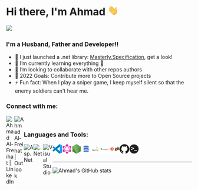 # Hi there, I'm Ahmad <img src="https://raw.githubusercontent.com/a7mdfre7at/a7mdfre7at/master/Hi.gif" width="29px"> 
![](https://komarev.com/ghpvc/?username=a7mdfre7at)

### I'm a Husband, Father and Developer!!

- 🔭 I just launched a .net library: [Masterly.Specification][repo], get a look!
- 🌱 I’m currently learning everything 🤣
- 👯 I’m looking to collaborate with other repos authors
- 🥅 2022 Goals: Contribute more to Open Source projects
- ⚡ Fun fact: When I play a sniper game, I keep myself silent so that the enemy soldiers can't hear me.

### Connect with me:

[<img align="left" alt="Ahmad Al-Freihat | LinkedIn" width="22px" src="https://image.similarpng.com/very-thumbnail/2020/07/Linkedin-logo-transparent-PNG.png" />][linkedin]
<a href="mailto:ahmad_freihat@outlook.com" target="_blank">
    <img align="left" alt="Ahmad Al-Freihat | Outlook" width="26px" src="https://mpng.subpng.com/20190614/elr/kisspng-microsoft-office-office-365-microsoft-corporation-ms-office-15-41-how-do-i-highlight-using-microsoft-5d0353a9aaf5a0.7804522315604991137003.jpg" />
  </a>



<br />

### Languages and Tools:

<img align="left" alt="Asp.Net" width="26px" src="https://e7.pngegg.com/pngimages/673/239/png-clipart-entity-framework-core-asp-net-core-net-framework-microsoft-blue-text.png" />
<img align="left" alt=".Net" width="26px" src="https://services.assemblysoft.com/content/images/size/w2000/2020/11/1200px-.NET_Logo.svg.png" />
<img align="left" alt="Visual Studio" width="26px" src="https://visualstudio.microsoft.com/wp-content/uploads/2021/10/Product-Icon.svg" />
<img align="left" alt="Visual Studio Code" width="26px" src="https://raw.githubusercontent.com/github/explore/80688e429a7d4ef2fca1e82350fe8e3517d3494d/topics/visual-studio-code/visual-studio-code.png" />
<img align="left" alt="GraphQL" width="26px" src="https://raw.githubusercontent.com/github/explore/80688e429a7d4ef2fca1e82350fe8e3517d3494d/topics/graphql/graphql.png" />
<img align="left" alt="Node.js" width="26px" src="https://raw.githubusercontent.com/github/explore/80688e429a7d4ef2fca1e82350fe8e3517d3494d/topics/nodejs/nodejs.png" />
<img align="left" alt="SQL" width="26px" src="https://raw.githubusercontent.com/github/explore/80688e429a7d4ef2fca1e82350fe8e3517d3494d/topics/sql/sql.png" />
<img align="left" alt="MySQL" width="26px" src="https://raw.githubusercontent.com/github/explore/80688e429a7d4ef2fca1e82350fe8e3517d3494d/topics/mysql/mysql.png" />
<img align="left" alt="MongoDB" width="26px" src="https://raw.githubusercontent.com/github/explore/80688e429a7d4ef2fca1e82350fe8e3517d3494d/topics/mongodb/mongodb.png" />
<img align="left" alt="Git" width="26px" src="https://raw.githubusercontent.com/github/explore/80688e429a7d4ef2fca1e82350fe8e3517d3494d/topics/git/git.png" />
<img align="left" alt="GitHub" width="26px" src="https://raw.githubusercontent.com/github/explore/78df643247d429f6cc873026c0622819ad797942/topics/github/github.png" />
<img align="left" alt="Terminal" width="26px" src="https://raw.githubusercontent.com/github/explore/80688e429a7d4ef2fca1e82350fe8e3517d3494d/topics/terminal/terminal.png" />

<br />
<br />

---

![Ahmad's GitHub stats](https://github-readme-stats.vercel.app/api/?username=a7mdfre7at&show_icons=true&title_color=fff&icon_color=79ff97&text_color=9f9f9f&bg_color=151515)

[linkedin]: https://www.linkedin.com/in/a7md-fre7at
[repo]:https://github.com/a7mdfre7at/Masterly.Specification
